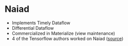 # Naiad

- Implements Timely Dataflow
- Differential Dataflow
- Commercialized in Materialize (view maintenance)
- 4 of the Tensorflow authors worked on Naiad ([source](https://www.notamonadtutorial.com/interview-with-norias-creator-a-promising-dataflow-database-implemented-in-rust/))